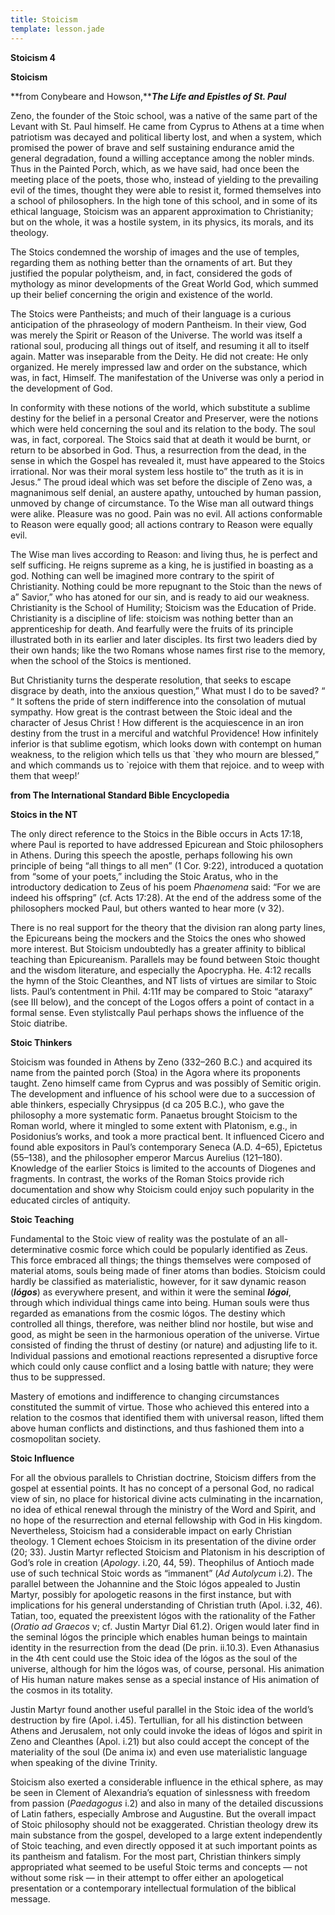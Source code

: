```yaml
---
title: Stoicism
template: lesson.jade
---
```



**Stoicism 4**

**Stoicism**

**from Conybeare and Howson,*****The Life and Epistles of St. Paul***

Zeno, the founder of the Stoic school, was a native of the same part of
the Levant with St. Paul himself. He came from Cyprus to Athens at a
time when patriotism was decayed and political liberty lost, and when a
system, which promised the power of brave and self sustaining endurance
amid the general degradation, found a willing acceptance among the
nobler minds. Thus in the Painted Porch, which, as we have said, had
once been the meeting place of the poets, those who, instead of yielding
to the prevailing evil of the times, thought they were able to resist
it, formed themselves into a school of philosophers. In the high tone of
this school, and in some of its ethical language, Stoicism was an
apparent approximation to Christianity; but on the whole, it was a
hostile system, in its physics, its morals, and its theology.

The Stoics condemned the worship of images and the use of temples,
regarding them as nothing better than the ornaments of art. But they
justified the popular polytheism, and, in fact, considered the gods of
mythology as minor developments of the Great World God, which summed up
their belief concerning the origin and existence of the world.

The Stoics were Pantheists; and much of their language is a curious
anticipation of the phraseology of modern Pantheism. In their view, God
was merely the Spirit or Reason of the Universe. The world was itself a
rational soul, producing all things out of itself, and resuming it all
to itself again. Matter was inseparable from the Deity. He did not
create: He only organized. He merely impressed law and order on the
substance, which was, in fact, Himself. The manifestation of the
Universe was only a period in the development of God.

In conformity with these notions of the world, which substitute a
sublime destiny for the belief in a personal Creator and Preserver, were
the notions which were held concerning the soul and its relation to the
body. The soul was, in fact, corporeal. The Stoics said that at death it
would be burnt, or return to be absorbed in God. Thus, a resurrection
from the dead, in the sense in which the Gospel has revealed it, must
have appeared to the Stoics irrational. Nor was their moral system less
hostile to” the truth as it is in Jesus.” The proud ideal which was set
before the disciple of Zeno was, a magnanimous self denial, an austere
apathy, untouched by human passion, unmoved by change of circumstance.
To the Wise man all outward things were alike. Pleasure was no good.
Pain was no evil. All actions conformable to Reason were equally good;
all actions contrary to Reason were equally evil.

The Wise man lives according to Reason: and living thus, he is perfect
and self sufficing. He reigns supreme as a king, he is justified in
boasting as a god. Nothing can well be imagined more contrary to the
spirit of Christianity. Nothing could be more repugnant to the Stoic
than the news of a” Savior,” who has atoned for our sin, and is ready to
aid our weakness. Christianity is the School of Humility; Stoicism was
the Education of Pride. Christianity is a discipline of life: stoicism
was nothing better than an apprenticeship for death. And fearfully were
the fruits of its principle illustrated both in its earlier and later
disciples. Its first two leaders died by their own hands; like the two
Romans whose names first rise to the memory, when the school of the
Stoics is mentioned.

But Christianity turns the desperate resolution, that seeks to escape
disgrace by death, into the anxious question,” What must I do to be
saved? “ “ It softens the pride of stern indifference into the
consolation of mutual sympathy. How great is the contrast between the
Stoic ideal and the character of Jesus Christ ! How different is the
acquiescence in an iron destiny from the trust in a merciful and
watchful Providence! How infinitely inferior is that sublime egotism,
which looks down with contempt on human weakness, to the religion which
tells us that \`they who mourn are blessed,” and which commands us to
\`rejoice with them that rejoice. and to weep with them that weep!’

**from The International Standard Bible Encyclopedia**

**Stoics in the NT**

The only direct reference to the Stoics in the Bible occurs in Acts
17:18, where Paul is reported to have addressed Epicurean and Stoic
philosophers in Athens. During this speech the apostle, perhaps
following his own principle of being “all things to all men” (1 Cor.
9:22), introduced a quotation from “some of your poets,” including the
Stoic Aratus, who in the introductory dedication to Zeus of his poem
*Phaenomena* said: “For we are indeed his offspring” (cf. Acts 17:28).
At the end of the address some of the philosophers mocked Paul, but
others wanted to hear more (v 32).

There is no real support for the theory that the division ran along
party lines, the Epicureans being the mockers and the Stoics the ones
who showed more interest. But Stoicism undoubtedly has a greater
affinity to biblical teaching than Epicureanism. Parallels may be found
between Stoic thought and the wisdom literature, and especially the
Apocrypha. He. 4:12 recalls the hymn of the Stoic Cleanthes, and NT
lists of virtues are similar to Stoic lists. Paul’s contentment in Phil.
4:11f may be compared to Stoic “ataraxy” (see III below), and the
concept of the Logos offers a point of contact in a formal sense. Even
stylistcally Paul perhaps shows the influence of the Stoic diatribe.

**Stoic Thinkers**

Stoicism was founded in Athens by Zeno (332–260 B.C.) and acquired its
name from the painted porch (Stoa) in the Agora where its proponents
taught. Zeno himself came from Cyprus and was possibly of Semitic
origin. The development and influence of his school were due to a
succession of able thinkers, especially Chrysippus (d ca 205 B.C.), who
gave the philosophy a more systematic form. Panaetus brought Stoicism to
the Roman world, where it mingled to some extent with Platonism, e.g.,
in Posidonius’s works, and took a more practical bent. It influenced
Cicero and found able expositors in Paul’s contemporary Seneca (A.D.
4–65), Epictetus (55–138), and the philosopher emperor Marcus Aurelius
(121–180). Knowledge of the earlier Stoics is limited to the accounts of
Diogenes and fragments. In contrast, the works of the Roman Stoics
provide rich documentation and show why Stoicism could enjoy such
popularity in the educated circles of antiquity.

**Stoic Teaching**

Fundamental to the Stoic view of reality was the postulate of an
all-determinative cosmic force which could be popularly identified as
Zeus. This force embraced all things; the things themselves were
composed of material atoms, souls being made of finer atoms than bodies.
Stoicism could hardly be classified as materialistic, however, for it
saw dynamic reason (***lógos***) as everywhere present, and within it
were the seminal ***lógoi***, through which individual things came into
being. Human souls were thus regarded as emanations from the cosmic
lógos. The destiny which controlled all things, therefore, was neither
blind nor hostile, but wise and good, as might be seen in the harmonious
operation of the universe. Virtue consisted of finding the thrust of
destiny (or nature) and adjusting life to it. Individual passions and
emotional reactions represented a disruptive force which could only
cause conflict and a losing battle with nature; they were thus to be
suppressed.

Mastery of emotions and indifference to changing circumstances
constituted the summit of virtue. Those who achieved this entered into a
relation to the cosmos that identified them with universal reason,
lifted them above human conflicts and distinctions, and thus fashioned
them into a cosmopolitan society.

**Stoic Influence**

For all the obvious parallels to Christian doctrine, Stoicism differs
from the gospel at essential points. It has no concept of a personal
God, no radical view of sin, no place for historical divine acts
culminating in the incarnation, no idea of ethical renewal through the
ministry of the Word and Spirit, and no hope of the resurrection and
eternal fellowship with God in His kingdom. Nevertheless, Stoicism had a
considerable impact on early Christian theology. 1 Clement echoes
Stoicism in its presentation of the divine order (20; 33). Justin Martyr
reflected Stoicism and Platonism in his description of God’s role in
creation (*Apology*. i.20, 44, 59). Theophilus of Antioch made use of
such technical Stoic words as “immanent” (*Ad Autolycum* i.2). The
parallel between the Johannine and the Stoic lógos appealed to Justin
Martyr, possibly for apologetic reasons in the first instance, but with
implications for his general understanding of Christian truth (Apol.
i.32, 46). Tatian, too, equated the preexistent lógos with the
rationality of the Father (*Oratio ad Graecos* v; cf. Justin Martyr Dial
61.2). Origen would later find in the seminal lógos the principle which
enables human beings to maintain identity in the resurrection from the
dead (De prin. ii.10.3). Even Athanasius in the 4th cent could use the
Stoic idea of the lógos as the soul of the universe, although for him
the lógos was, of course, personal. His animation of His human nature
makes sense as a special instance of His animation of the cosmos in its
totality.

Justin Martyr found another useful parallel in the Stoic idea of the
world’s destruction by fire (Apol. i.45). Tertullian, for all his
distinction between Athens and Jerusalem, not only could invoke the
ideas of lógos and spirit in Zeno and Cleanthes (Apol. i.21) but also
could accept the concept of the materiality of the soul (De anima ix)
and even use materialistic language when speaking of the divine Trinity.

Stoicism also exerted a considerable influence in the ethical sphere, as
may be seen in Clement of Alexandria’s equation of sinlessness with
freedom from passion (*Paedagogus* i.2) and also in many of the detailed
discussions of Latin fathers, especially Ambrose and Augustine. But the
overall impact of Stoic philosophy should not be exaggerated. Christian
theology drew its main substance from the gospel, developed to a large
extent independently of Stoic teaching, and even directly opposed it at
such important points as its pantheism and fatalism. For the most part,
Christian thinkers simply appropriated what seemed to be useful Stoic
terms and concepts — not without some risk — in their attempt to offer
either an apologetical presentation or a contemporary intellectual
formulation of the biblical message.

